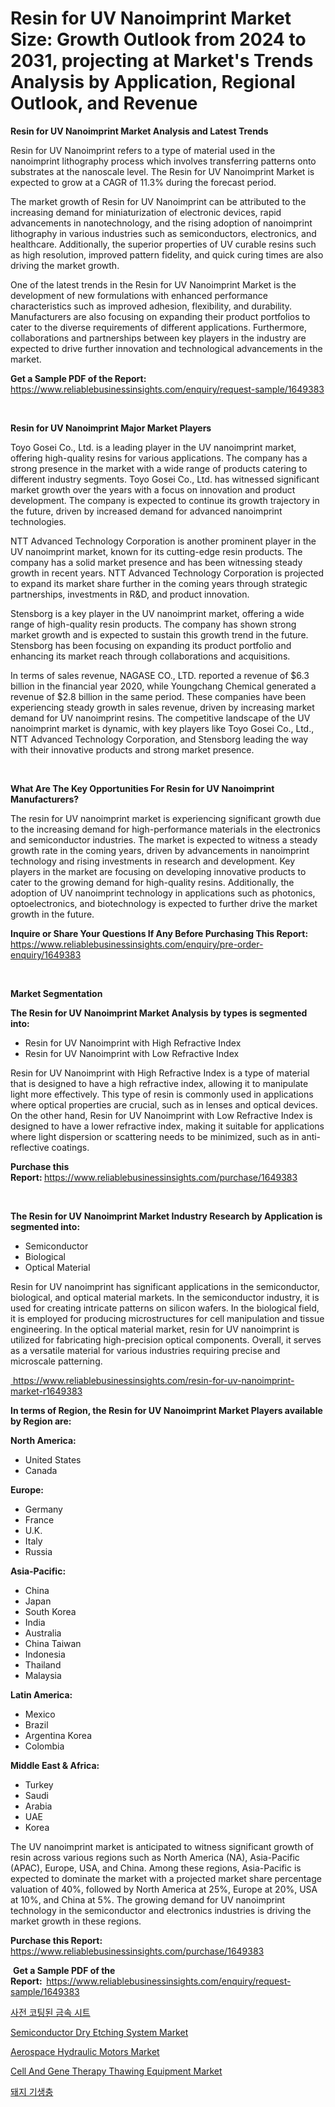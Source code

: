<p><h1>Resin for UV Nanoimprint Market Size: Growth Outlook from 2024 to 2031, projecting at Market's Trends Analysis by Application, Regional Outlook, and Revenue</h1></p><p><strong>Resin for UV Nanoimprint Market Analysis and Latest Trends</strong></p>
<p><p>Resin for UV Nanoimprint refers to a type of material used in the nanoimprint lithography process which involves transferring patterns onto substrates at the nanoscale level. The Resin for UV Nanoimprint Market is expected to grow at a CAGR of 11.3% during the forecast period. </p><p>The market growth of Resin for UV Nanoimprint can be attributed to the increasing demand for miniaturization of electronic devices, rapid advancements in nanotechnology, and the rising adoption of nanoimprint lithography in various industries such as semiconductors, electronics, and healthcare. Additionally, the superior properties of UV curable resins such as high resolution, improved pattern fidelity, and quick curing times are also driving the market growth.</p><p>One of the latest trends in the Resin for UV Nanoimprint Market is the development of new formulations with enhanced performance characteristics such as improved adhesion, flexibility, and durability. Manufacturers are also focusing on expanding their product portfolios to cater to the diverse requirements of different applications. Furthermore, collaborations and partnerships between key players in the industry are expected to drive further innovation and technological advancements in the market.</p></p>
<p><strong>Get a Sample PDF of the Report:&nbsp;</strong> <a href="https://www.reliablebusinessinsights.com/enquiry/request-sample/1649383">https://www.reliablebusinessinsights.com/enquiry/request-sample/1649383</a></p>
<p>&nbsp;</p>
<p><strong>Resin for UV Nanoimprint Major Market Players</strong></p>
<p><p>Toyo Gosei Co., Ltd. is a leading player in the UV nanoimprint market, offering high-quality resins for various applications. The company has a strong presence in the market with a wide range of products catering to different industry segments. Toyo Gosei Co., Ltd. has witnessed significant market growth over the years with a focus on innovation and product development. The company is expected to continue its growth trajectory in the future, driven by increased demand for advanced nanoimprint technologies.</p><p>NTT Advanced Technology Corporation is another prominent player in the UV nanoimprint market, known for its cutting-edge resin products. The company has a solid market presence and has been witnessing steady growth in recent years. NTT Advanced Technology Corporation is projected to expand its market share further in the coming years through strategic partnerships, investments in R&D, and product innovation.</p><p>Stensborg is a key player in the UV nanoimprint market, offering a wide range of high-quality resin products. The company has shown strong market growth and is expected to sustain this growth trend in the future. Stensborg has been focusing on expanding its product portfolio and enhancing its market reach through collaborations and acquisitions.</p><p>In terms of sales revenue, NAGASE CO., LTD. reported a revenue of $6.3 billion in the financial year 2020, while Youngchang Chemical generated a revenue of $2.8 billion in the same period. These companies have been experiencing steady growth in sales revenue, driven by increasing market demand for UV nanoimprint resins. The competitive landscape of the UV nanoimprint market is dynamic, with key players like Toyo Gosei Co., Ltd., NTT Advanced Technology Corporation, and Stensborg leading the way with their innovative products and strong market presence.</p></p>
<p>&nbsp;</p>
<p><strong>What Are The Key Opportunities For Resin for UV Nanoimprint Manufacturers?</strong></p>
<p><p>The resin for UV nanoimprint market is experiencing significant growth due to the increasing demand for high-performance materials in the electronics and semiconductor industries. The market is expected to witness a steady growth rate in the coming years, driven by advancements in nanoimprint technology and rising investments in research and development. Key players in the market are focusing on developing innovative products to cater to the growing demand for high-quality resins. Additionally, the adoption of UV nanoimprint technology in applications such as photonics, optoelectronics, and biotechnology is expected to further drive the market growth in the future.</p></p>
<p><strong>Inquire or Share Your Questions If Any Before Purchasing This Report:</strong> <a href="https://www.reliablebusinessinsights.com/enquiry/pre-order-enquiry/1649383">https://www.reliablebusinessinsights.com/enquiry/pre-order-enquiry/1649383</a></p>
<p>&nbsp;</p>
<p><strong>Market Segmentation</strong></p>
<p><strong>The Resin for UV Nanoimprint Market Analysis by types is segmented into:</strong></p>
<p><ul><li>Resin for UV Nanoimprint with High Refractive Index</li><li>Resin for UV Nanoimprint with Low Refractive Index</li></ul></p>
<p><p>Resin for UV Nanoimprint with High Refractive Index is a type of material that is designed to have a high refractive index, allowing it to manipulate light more effectively. This type of resin is commonly used in applications where optical properties are crucial, such as in lenses and optical devices. On the other hand, Resin for UV Nanoimprint with Low Refractive Index is designed to have a lower refractive index, making it suitable for applications where light dispersion or scattering needs to be minimized, such as in anti-reflective coatings.</p></p>
<p><strong>Purchase this Report:&nbsp;</strong><a href="https://www.reliablebusinessinsights.com/purchase/1649383">https://www.reliablebusinessinsights.com/purchase/1649383</a></p>
<p>&nbsp;</p>
<p><strong>The Resin for UV Nanoimprint Market Industry Research by Application is segmented into:</strong></p>
<p><ul><li>Semiconductor</li><li>Biological</li><li>Optical Material</li></ul></p>
<p><p>Resin for UV nanoimprint has significant applications in the semiconductor, biological, and optical material markets. In the semiconductor industry, it is used for creating intricate patterns on silicon wafers. In the biological field, it is employed for producing microstructures for cell manipulation and tissue engineering. In the optical material market, resin for UV nanoimprint is utilized for fabricating high-precision optical components. Overall, it serves as a versatile material for various industries requiring precise and microscale patterning.</p></p>
<p><a href="https://www.reliablebusinessinsights.com/resin-for-uv-nanoimprint-market-r1649383">&nbsp;https://www.reliablebusinessinsights.com/resin-for-uv-nanoimprint-market-r1649383</a></p>
<p><strong>In terms of Region, the Resin for UV Nanoimprint Market Players available by Region are:</strong></p>
<p>
    <p> <strong> North America: </strong>
        <ul>
            <li>United States</li>
            <li>Canada</li>
        </ul>
        </p> 
    <p> <strong> Europe: </strong>
        <ul>
            <li>Germany</li>
            <li>France</li>
            <li>U.K.</li>
            <li>Italy</li>
            <li>Russia</li>
        </ul>
        </p> 
    <p> <strong> Asia-Pacific: </strong>
        <ul>
            <li>China</li>
            <li>Japan</li>
            <li>South Korea</li>
            <li>India</li>
            <li>Australia</li>
            <li>China Taiwan</li>
            <li>Indonesia</li>
            <li>Thailand</li>
            <li>Malaysia</li>
        </ul>
        </p> 
    <p> <strong> Latin America: </strong>
        <ul>
            <li>Mexico</li>
            <li>Brazil</li>
            <li>Argentina Korea</li>
            <li>Colombia</li>
        </ul>
        </p> 
    <p> <strong> Middle East & Africa: </strong>
        <ul>
            <li>Turkey</li>
            <li>Saudi</li>
            <li>Arabia</li>
            <li>UAE</li>
            <li>Korea</li>
        </ul>
    </p>
    </p>
<p><p>The UV nanoimprint market is anticipated to witness significant growth of resin across various regions such as North America (NA), Asia-Pacific (APAC), Europe, USA, and China. Among these regions, Asia-Pacific is expected to dominate the market with a projected market share percentage valuation of 40%, followed by North America at 25%, Europe at 20%, USA at 10%, and China at 5%. The growing demand for UV nanoimprint technology in the semiconductor and electronics industries is driving the market growth in these regions.</p></p>
<p><strong>Purchase this Report: </strong><a href="https://www.reliablebusinessinsights.com/purchase/1649383">https://www.reliablebusinessinsights.com/purchase/1649383</a></p>
<p>&nbsp;<strong>Get a Sample PDF of the Report:&nbsp;&nbsp;</strong><a href="https://www.reliablebusinessinsights.com/enquiry/request-sample/1649383">https://www.reliablebusinessinsights.com/enquiry/request-sample/1649383</a></p>
<p><strong></strong></p>
<p><p><a href="https://github.com/victorsharp87978/Market-Research-Report-List-1/blob/main/4891649104100.md">사전 코팅된 금속 시트</a></p><p><a href="https://issuu.com/reportprime-2/docs/semiconductor-dry-etching-system-market-size-2030.">Semiconductor Dry Etching System Market</a></p><p><a href="https://github.com/RyleeBauch2023/Market-Research-Report-List-1/blob/main/aerospace-hydraulic-motors-market.md">Aerospace Hydraulic Motors Market</a></p><p><a href="https://github.com/jodemen/Market-Research-Report-List-3/blob/main/cell-and-gene-therapy-thawing-equipment-market.md">Cell And Gene Therapy Thawing Equipment Market</a></p><p><a href="https://github.com/PercyHagernes9778/Market-Research-Report-List-2/blob/main/8122833104099.md">돼지 기생충</a></p></p>